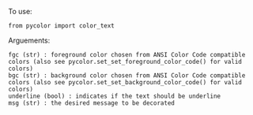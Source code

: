 To use:

    from pycolor import color_text

Arguements:

    fgc (str) : foreground color chosen from ANSI Color Code compatible colors (also see pycolor.set_set_foreground_color_code() for valid colors)
    bgc (str) : background color chosen from ANSI Color Code compatible colors (also see pycolor.set_set_background_color_code() for valid colors) 
    underline (bool) : indicates if the text should be underline
    msg (str) : the desired message to be decorated

    
